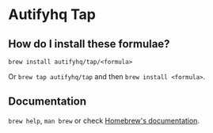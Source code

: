 # Autifyhq Tap

## How do I install these formulae?

`brew install autifyhq/tap/<formula>`

Or `brew tap autifyhq/tap` and then `brew install <formula>`.

## Documentation

`brew help`, `man brew` or check [Homebrew's documentation](https://docs.brew.sh).
